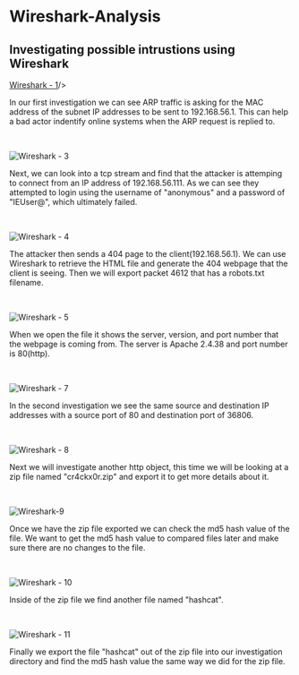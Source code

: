 # Wireshark-Analysis
## Investigating possible intrustions using Wireshark

[Wireshark - 1](https://github.com/beaston15/Wireshark-Analysis/assets/121417326/ef90d326-63d8-4d72-81fa-2131545bd645)/>
<p>
In our first investigation we can see ARP traffic is asking for the MAC address of the subnet IP addresses to be sent to 192.168.56.1. This can help a bad actor indentify online systems when the ARP request is replied to.
</p>
<br />

![Wireshark - 3](https://github.com/beaston15/Wireshark-Analysis/assets/121417326/02ba5d2e-7f92-4e79-a1fb-67291a6897e8)
<p>
Next, we can look into a tcp stream and find that the attacker is attemping to connect from an IP address of 192.168.56.111. As we can see they attempted to login using the username of "anonymous" and a password of "IEUser@", which ultimately failed.
</p>
<br />

![Wireshark - 4](https://github.com/beaston15/Wireshark-Analysis/assets/121417326/50857f01-6c96-4c25-b25c-1d6f4cb01edd)
<p>
The attacker then sends a 404 page to the client(192.168.56.1). We can use Wireshark to retrieve the HTML file and generate the 404 webpage that the client is seeing. Then we will export packet 4612 that has a robots.txt filename.
</p>
<br />

![Wireshark - 5](https://github.com/beaston15/Wireshark-Analysis/assets/121417326/5b1009a7-4f3d-4e92-986b-329fbbd55862)
<p>
When we open the file it shows the server, version, and port number that the webpage is coming from. The server is Apache 2.4.38 and port number is 80(http).
</p>
<br />


![Wireshark - 7](https://github.com/beaston15/Wireshark-Analysis/assets/121417326/7f48d4cb-74a6-4efa-84b8-4f89f97492ef)
<p>
In the second investigation we see the same source and destination IP addresses with a source port of 80 and destination port of 36806.
</p>
<br />

![Wireshark - 8](https://github.com/beaston15/Wireshark-Analysis/assets/121417326/08025dca-a2c8-43b8-87c2-68e38384c532)
<p>
Next we will investigate another http object, this time we will be looking at a zip file named "cr4ckx0r.zip" and export it to get more details about it.
</p>
<br />

![Wireshark-9](https://github.com/beaston15/Wireshark-Analysis/assets/121417326/747dee9e-27d6-49ad-adad-e1ae3fbe371a)
<p>
Once we have the zip file exported we can check the md5 hash value of the file. We want to get the md5 hash value to compared files later and make sure there are no changes to the file.
</p>
<br />

![Wireshark - 10](https://github.com/beaston15/Wireshark-Analysis/assets/121417326/41ff998e-695f-4de0-8523-68c74dd5a253)
<p>
Inside of the zip file we find another file named "hashcat".
</p>
<br />

![Wireshark  - 11](https://github.com/beaston15/Wireshark-Analysis/assets/121417326/420ed48c-c1f7-466c-a454-9c6fac166d30)
<p>
Finally we export the file "hashcat" out of the zip file into our investigation directory and find the md5 hash value the same way we did for the zip file.
</p>
<br />
